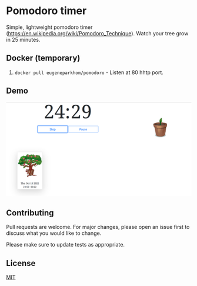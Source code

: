 # Pomodoro timer

Simple, lightweight pomodoro timer (<https://en.wikipedia.org/wiki/Pomodoro_Technique>). Watch your tree grow in 25 minutes.

## Docker (temporary)

1. `docker pull eugeneparkhom/pomodoro` - Listen at 80 hhtp port.

## Demo

![demo image](https://github.com/la-strole/pomodoro_timer/blob/main/README/image.png)

## Contributing

Pull requests are welcome. For major changes, please open an issue first to discuss what you would like to change.

Please make sure to update tests as appropriate.

## License

[MIT](https://choosealicense.com/licenses/mit/)
